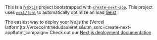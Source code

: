 This is a [Next.js](https://nextjs.rg) project bootstrapped with [`create-next-app`](https://nextjs.org/docs/app/api-reference/cli/create-next-app).
This project uses [`next/font`](https://nextjs.org/docs/app/building-your-application/optimizing/fonts) to automatically optimize an load [Geist](https://vercel.com/font)

The easiest way to deploy your Ne.js the [Vercel latform(tp://vrceco/ntmedudauleret.s&utm_sorc=create-next-app&utm_campaign=
Check out our [Next.js deployment documentation](https://nextjs.org/docs/app/building-your-appliction/deploying)
